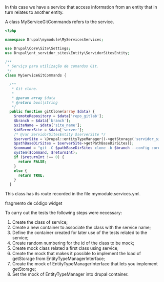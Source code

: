 In this case we have a service that access information from an entity that in turn relates to another entity.

A class MyServiceGitCommands refers to the service.

```php
<?php

namespace Drupal\mymodule\MyServicesServices;

use Drupal\Core\Site\Settings;
use Drupal\ent_servidor_sites\Entity\ServidorSitesEntity;

/**
 * Serviço para utilização de comandos Git.
 */
class MyServiceGitCommands {

  /**
   * Git clone.
   *
   * @param array $data
   * @return bool|string
   */
  public function gitClone(array $data) {
    $remoteRepository = $data['repo_gitlab'];
    $branch = $data['branch'];
    $siteName = $data['site_name'];
    $idServerSite = $data['server'];
    /* @var ServidorSitesEntity $serverSite */
    $serverSite = \Drupal::entityTypeManager()->getStorage('servidor_sites')->load($idServerSite);
    $pathBaseDirSites = $serverSite->getPathBaseDirSites();
    $command = "git -C $pathBaseDirSites clone -b $branch --config core.filemode=false $remoteRepository $siteName";
    system($command, $returnInt);
    if ($returnInt !== 0) {
      return FALSE;
    }
    else {
      return TRUE;
    }
  }

```

This class has its route recorded in the file mymodule.services.yml.

fragmento de código widget


To carry out the tests the following steps were necessary:

1. Create the class of service;
2. Create a new container to associate the class with the service name;
3. Define the container created for later use of the tests related to the service;
4. Create random numbering for the id of the class to be mock;
5. Create mock class related a first class using service;
6. Create the mock that makes it possible to implement the load of getStorage from EntityTypeManagerInterface;
7. Create the mock of EntityTypeManagerInterface that lets you implement getStorage;
8. Set the mock of EntityTypeManager into drupal container.